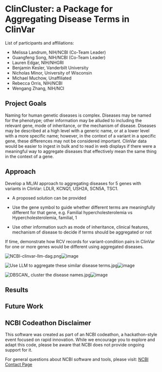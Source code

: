 # ClinCluster: a Package for Aggregating Disease Terms in ClinVar

List of participants and affiliations:
- Melissa Landrum, NIH/NCBI (Co-Team Leader)
- Guangfeng Song, NIH/NCBI (Co-Team Leader) 
- Lauren Edgar, NIH/NHGRI
- Benjamin Kesler, Vanderbilt University
- Nicholas Minor, University of Wisconsin
- Michael Muchow, Unaffiliated
- Rebecca Orris, NIH/NCBI
- Wengang Zhang, NIH/NCI

## Project Goals
Naming for human genetic diseases is complex. Diseases may be named for the phenotype; other information may be alluded to including the relevant gene, mode of inheritance, or the mechanism of disease. Diseases may be described at a high level with a generic name, or at a lower level with a more specific name; however, in the context of a variant in a specific gene, these differences may not be considered important. ClinVar data would be easier to ingest in bulk and to read in web displays if there were a meaningful way to aggregate diseases that effectively mean the same thing in the context of a gene. 
## Approach
Develop a ML/AI approach to aggregating diseases for 5 genes with variants in ClinVar: LDLR, KCNQ1, USH2A, SCN5A, TSC1. 

* A proposed solution can be provided

* Use the gene symbol to guide whether different terms are meaningfully different for that gene, e.g. Familial hypercholesterolemia vs Hypercholesterolemia, familial, 1

* Use other information such as mode of inheritance, clinical features, mechanism of disease to decide if terms should be aggregated or not 

If time, demonstrate how RCV records for variant-condition pairs in ClinVar for one or more genes would be different using aggregated diseases.

<img src="https://files.slack.com/files-pri/T06HWPPPTT8-F06M8R2JEE5/ncbi-clinvar-llm-dag.png" alt="NCBI-clinvar-llm-dag.png"/>![image](https://github.com/NCBI-Codeathons/mlxai-2024-team-landrum-song/assets/34135674/bf3d92be-a132-4af9-bec1-87b287966d5b)

<img src="blob:chrome-untrusted://media-app/03eb0034-22d4-4894-8461-42ecad647455" alt="Use LLM to aggregate these similar disease terms.jpg"/>![image](https://github.com/NCBI-Codeathons/mlxai-2024-team-landrum-song/assets/34135674/2eb07c2a-a678-40a9-b584-70073df4e426)

<img src="blob:chrome-untrusted://media-app/8428382f-fad0-428a-a345-3ed8c32cd871" alt="DBSCAN_ cluster the disease names.jpg"/>![image](https://github.com/NCBI-Codeathons/mlxai-2024-team-landrum-song/assets/34135674/fcbfacd5-d0bc-4d14-8368-1e02b8e53c63)


## Results

## Future Work

## NCBI Codeathon Disclaimer
This software was created as part of an NCBI codeathon, a hackathon-style event focused on rapid innovation. While we encourage you to explore and adapt this code, please be aware that NCBI does not provide ongoing support for it.

For general questions about NCBI software and tools, please visit: [NCBI Contact Page](https://www.ncbi.nlm.nih.gov/home/about/contact/)

